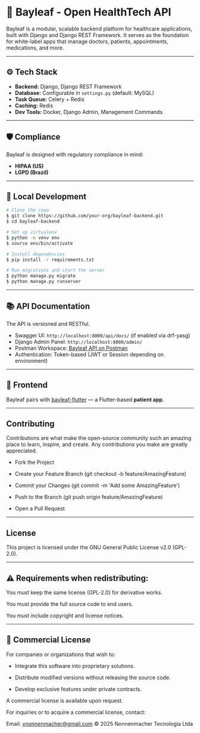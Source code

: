 # 🌿 Bayleaf - Open HealthTech API

Bayleaf is a modular, scalable backend platform for healthcare applications, built with Django and Django REST Framework. It serves as the foundation for white-label apps that manage doctors, patients, appointments, medications, and more.

---

## ⚙️ Tech Stack

- **Backend:** Django, Django REST Framework
- **Database:** Configurable in `settings.py` (default: MySQL)
- **Task Queue:** Celery + Redis
- **Caching:** Redis
- **Dev Tools:** Docker, Django Admin, Management Commands

---

## 🛡 Compliance

Bayleaf is designed with regulatory compliance in mind:

- **HIPAA (US)**
- **LGPD (Brazil)**

---

## 🧪 Local Development

```bash
# Clone the repo
$ git clone https://github.com/your-org/bayleaf-backend.git
$ cd bayleaf-backend

# Set up virtualenv
$ python -m venv env
$ source env/bin/activate

# Install dependencies
$ pip install -r requirements.txt

# Run migrations and start the server
$ python manage.py migrate
$ python manage.py runserver
```

---

## 📚 API Documentation

The API is versioned and RESTful.

- Swagger UI: `http://localhost:8000/api/docs/` (if enabled via drf-yasg)
- Django Admin Panel: `http://localhost:8000/admin/`
- Postman Workspace: [Bayleaf API on Postman](https://www.postman.com/sierralogics/workspace/bayleaf-api)
- Authentication: Token-based (JWT or Session depending on environment)

---

## 🥉 Frontend

Bayleaf pairs with [bayleaf-flutter](https://github.com/vnonnenmacher/bayleaf-flutter) — a Flutter-based **patient app**.

---

## Contributing

Contributions are what make the open-source community such an amazing place to learn, inspire, and create. Any contributions you make are greatly appreciated.

- Fork the Project

- Create your Feature Branch (git checkout -b feature/AmazingFeature)

- Commit your Changes (git commit -m 'Add some AmazingFeature')

- Push to the Branch (git push origin feature/AmazingFeature)

- Open a Pull Request

---

## License

This project is licensed under the GNU General Public License v2.0 (GPL-2.0).

---

## ⚠️ Requirements when redistributing:
You must keep the same license (GPL-2.0) for derivative works.

You must provide the full source code to end users.

You must include copyright and license notices.

---

## 💼 Commercial License
For companies or organizations that wish to:

- Integrate this software into proprietary solutions.

- Distribute modified versions without releasing the source code.

- Develop exclusive features under private contracts.

A commercial license is available upon request.

For inquiries or to acquire a commercial license, contact:

Email: vnonnenmacher@gmail.com
© 2025 Nonnenmacher Tecnologia Ltda
